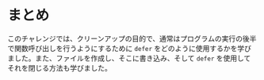 # まとめ

このチャレンジでは、クリーンアップの目的で、通常はプログラムの実行の後半で関数呼び出しを行うようにするために `defer` をどのように使用するかを学びました。また、ファイルを作成し、そこに書き込み、そして `defer` を使用してそれを閉じる方法も学びました。
